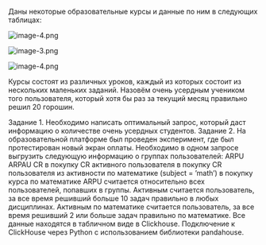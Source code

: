 Даны некоторые образовательные курсы и данные по ним в следующих таблицах: 

![image-4.png](attachment:image-4.png)

![image-3.png](attachment:image-3.png)

![image-4.png](attachment:image-4.png) 

Курсы состоят из различных уроков, каждый из которых состоит из нескольких маленьких заданий. Назовём очень усердным учеником того пользователя, который хотя бы раз за текущий месяц правильно решил 20 горошин.

Задание 1. Необходимо написать оптимальный запрос, который даст информацию о количестве очень усердных студентов.
Задание 2. На образовательной платформе был проведен эксперимент, где был протестирован новый экран оплаты. Необходимо в одном запросе выгрузить следующую информацию о группах пользователей: ARPU ARPAU CR в покупку СR активного пользователя в покупку CR пользователя из активности по математике (subject = ’math’) в покупку курса по математике ARPU считается относительно всех пользователей, попавших в группы. Активным считается пользователь, за все время решивший больше 10 задач правильно в любых дисциплинах. Активным по математике считается пользователь, за все время решивший 2 или больше задач правильно по математике.
Все данные находятся в табличном виде в Clickhouse. Подключение к ClickHouse через Python c использованием библиотеки pandahouse.
